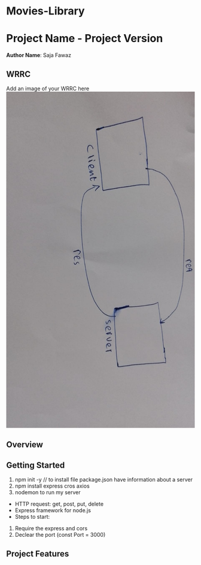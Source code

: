 # Movies-Library
# Project Name - Project Version

**Author Name**: Saja Fawaz

## WRRC
Add an image of your WRRC here
!["WRRC"](./images/wrrc.jpeg)

## Overview

## Getting Started
<!-- What are the steps that a user must take in order to build this app on their own machine and get it running? -->
1. npm init -y // to install file package.json have information about a server
2. npm install express cros axios 
3. nodemon to run my server
* HTTP request: get, post, put, delete 
* Express framework for node.js 
* Steps to start:
1. Require the express and cors 
2. Declear the port (const Port = 3000)

## Project Features
<!-- What are the features included in you app -->
